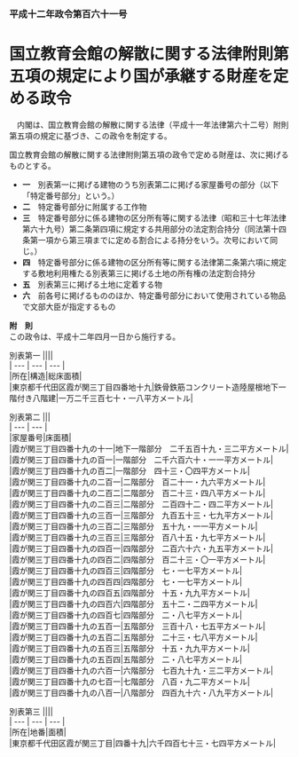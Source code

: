 ### 平成十二年政令第百六十一号  
# 国立教育会館の解散に関する法律附則第五項の規定により国が承継する財産を定める政令  
　内閣は、国立教育会館の解散に関する法律（平成十一年法律第六十二号）附則第五項の規定に基づき、この政令を制定する。  
  
国立教育会館の解散に関する法律附則第五項の政令で定める財産は、次に掲げるものとする。  
* **一**　別表第一に掲げる建物のうち別表第二に掲げる家屋番号の部分（以下「特定番号部分」という。）  
* **二**　特定番号部分に附属する工作物  
* **三**　特定番号部分に係る建物の区分所有等に関する法律（昭和三十七年法律第六十九号）第二条第四項に規定する共用部分の法定割合持分（同法第十四条第一項から第三項までに定める割合による持分をいう。次号において同じ。）  
* **四**　特定番号部分に係る建物の区分所有等に関する法律第二条第六項に規定する敷地利用権たる別表第三に掲げる土地の所有権の法定割合持分  
* **五**　別表第三に掲げる土地に定着する物  
* **六**　前各号に掲げるもののほか、特定番号部分において使用されている物品で文部大臣が指定するもの  
  
**附　則**  
この政令は、平成十二年四月一日から施行する。  
  
別表第一
||||  
| --- | --- | --- |  
|所在|構造|総床面積|  
|東京都千代田区霞が関三丁目四番地十九|鉄骨鉄筋コンクリート造陸屋根地下一階付き八階建|一万二千三百七十・一八平方メートル|  
  
別表第二
|||  
| --- | --- |  
|家屋番号|床面積|  
|霞が関三丁目四番十九の十一|地下一階部分　二千五百十九・三二平方メートル|  
|霞が関三丁目四番十九の百一|一階部分　二千六百六十・一一平方メートル|  
|霞が関三丁目四番十九の百二|一階部分　四十三・〇四平方メートル|  
|霞が関三丁目四番十九の二百一|二階部分　百二十一・九六平方メートル|  
|霞が関三丁目四番十九の二百二|二階部分　百二十三・四八平方メートル|  
|霞が関三丁目四番十九の二百三|二階部分　二百四十二・四二平方メートル|  
|霞が関三丁目四番十九の三百一|三階部分　九百五十三・七九平方メートル|  
|霞が関三丁目四番十九の三百二|三階部分　五十九・一一平方メートル|  
|霞が関三丁目四番十九の三百三|三階部分　百八十五・九七平方メートル|  
|霞が関三丁目四番十九の四百一|四階部分　二百六十六・九五平方メートル|  
|霞が関三丁目四番十九の四百二|四階部分　百二十三・〇一平方メートル|  
|霞が関三丁目四番十九の四百三|四階部分　七・一七平方メートル|  
|霞が関三丁目四番十九の四百四|四階部分　七・一七平方メートル|  
|霞が関三丁目四番十九の四百五|四階部分　十五・九九平方メートル|  
|霞が関三丁目四番十九の四百六|四階部分　五十二・二四平方メートル|  
|霞が関三丁目四番十九の四百七|四階部分　二・八七平方メートル|  
|霞が関三丁目四番十九の五百一|五階部分　三百十八・七五平方メートル|  
|霞が関三丁目四番十九の五百二|五階部分　二十三・七八平方メートル|  
|霞が関三丁目四番十九の五百三|五階部分　十五・九九平方メートル|  
|霞が関三丁目四番十九の五百四|五階部分　二・八七平方メートル|  
|霞が関三丁目四番十九の六百一|六階部分　七百九十九・三二平方メートル|  
|霞が関三丁目四番十九の七百一|七階部分　八百・九二平方メートル|  
|霞が関三丁目四番十九の八百一|八階部分　四百九十六・八九平方メートル|  
  
別表第三
||||  
| --- | --- | --- |  
|所在|地番|面積|  
|東京都千代田区霞が関三丁目|四番十九|六千四百七十三・七四平方メートル|  
  
